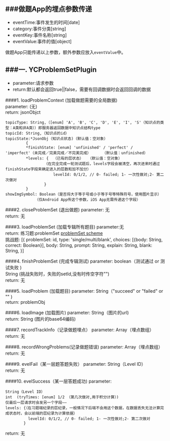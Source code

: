 ###做题App的埋点参数传递
----
+ eventTime:事件发生的时间[date]
+ category:事件分类[string]
+ eventKey:事件名称[string]
+ eventValue:事件的值[object]
 
做题App只能传递以上参数，额外参数应放入`eventValue`中。



###一. YCProblemSetPlugin
-----
+ parameter:请求参数  
+ return:默认都会返回true||false，需要有回调数据时会返回回调的数据

####1. loadProblemContext (加载做题需要的全局数据)  
parameter:
  (无)  
return:  jsonObjct
 ````
topicType: String,（[enum] 'A', 'B', 'C', 'D', 'E', 'I', 'S'（知识点的类型：A类和非A类））即服务器返回数据中知识点结构type
topicId: String,（知识点的id）
topicState:*JsonObj（知识点状态)（默认值：空对象）
          {
          *finishState: [enum] 'unfinished' / 'perfect' /  'imperfect'（未完成／完美完成／不完美完成）     （默认值：unfinished）
          *levels: {  （已有的层状态）  （默认值：空对象）
                  （在完全完成一轮测试题后，levels字段会被清空，再次进来时通过finishState字段来确定进入的层数和加不加分）
                      levelId: 0/1/2, // 0- failed; 1- 一次性做对;2- 第二次做对
                  }
          }
showImgSymbol: Boolean（是否将大于等于号或小于等于号等特殊符号，使用图片显示）
              （仅Android App传这个参数，iOS App无需传递这个字段）

 ````

####2. closeProblemSet (退出做题)
parameter:
  无  
return: 无 

####3. loadProblemSet (加载专辑所有题目)
parameter:无  
return: 
练习题:problemSet [problemSet scheme](https://github.com/guanghetv/onions/blob/master/src/models/problemSet.js)  
挑战题:  [{
        problemSet: id,
        type: 'single/multi/blank',
        choices: [{body: String, correct: Boolean}],
        body: String,
        prompt: String,
        explain: String,
        blank: String,
    }]

####4. finishProblemSet (完成专辑测试)
parameter: 
boolean（测试通过 or 测试失败 )  
String (挑战失败时，失败的setId,没有时传空字符"")  
return: 无  

####5. loadProblem (加载题目)
parameter: String（"succeed" or "failed" or "" )  
return: problemObj  

####6. loadImage (加载图片)
parameter: String（图片的url)  
return: String (图片的base64编码)  

####7. recordTrackInfo（记录做题埋点）
parameter: Array（埋点数组）  
return: 无 

####8. recordWrongProblems(记录做题错误)
parameter: Array（埋点数组）  
return: 无 

####9. evelFail（某一层题答题失败）
parameter: String（Level ID）  
return: 无 

####10. evelSuccess（某一层答题成功)
parameter: 
````
String（Level ID）
int  (tryTimes: [enum] 1/2 （第几次做对,用于积分计算）)
仅最后一层请求时会发另一个字段——
levels: {（在习题端纪录的层纪录，一般情况下后端不会用这个数据，在数据丢失无法计算完成状态时，会以前端的层纪录为计算依据）
          levelId: 0/1/2, // 0- failed; 1- 一次性做对;2- 第二次做对
        }
 ````               
return: 无 
